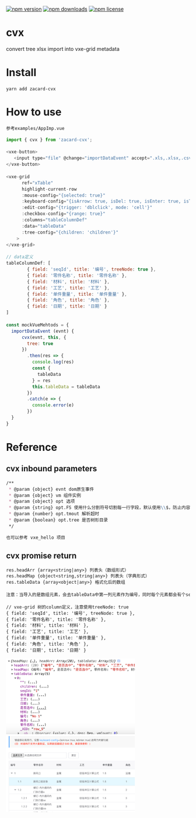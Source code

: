 [![npm version](https://img.shields.io/npm/v/zacard-cvx.svg?style=flat-square)](https://www.npmjs.com/package/zacard-cvx)
[![npm downloads](https://img.shields.io/npm/dm/zacard-cvx.svg?style=flat-square)](http://npm-stat.com/charts.html?package=zacard-cvx)
[![npm license](https://img.shields.io/github/license/mashape/apistatus.svg?style=flat-square)](LICENSE)

# cvx
convert tree xlsx import into vxe-grid metadata


# Install
```text
yarn add zacard-cvx
```

# How to use
```markdown
参考examples/AppImp.vue
```
```javascript
import { cvx } from 'zacard-cvx';

<vxe-button>
   <input type="file" @change="importDataEvent" accept=".xls,.xlsx,.csv">
</vxe-button>

<vxe-grid
      ref="xTable"
      highlight-current-row
      :mouse-config="{selected: true}"
      :keyboard-config="{isArrow: true, isDel: true, isEnter: true, isTab: true, isEdit: true}"
      :edit-config="{trigger: 'dblclick', mode: 'cell'}"
      :checkbox-config="{range: true}"
      :columns="tableColumnDef"
      :data="tableData"
      :tree-config="{children: 'children'}"
    >
</vxe-grid>

// data定义
tableColumnDef: [
        { field: 'seqId', title: '编号', treeNode: true },
        { field: '零件名称', title: '零件名称' },
        { field: '材料', title: '材料' },
        { field: '工艺', title: '工艺' },
        { field: '单件重量', title: '单件重量' },
        { field: '角色', title: '角色' },
        { field: '日期', title: '日期' }
]

const mockVueMehtods = {
  importDataEvent (evnt) {
      cvx(evnt, this, {
        tree: true
      })
        .then(res => {
          console.log(res)
          const {
            tableData
          } = res
          this.tableData = tableData
        })
        .catch(e => {
          console.error(e)
        })
  }
}
```

# Reference
## cvx inbound parameters
```markdown
/**
 * @param {object} evnt dom原生事件
 * @param {object} vm 组件实例
 * @param {object} opt 选项
 * @param {string} opt.FS 使用什么分割符号切割每一行字段，默认使用\\$，防止内容内出现逗号
 * @param {number} opt.tmout 解析超时
 * @param {boolean} opt.tree 是否树形目录
 */
```
```markdown
也可以参考 vxe_hello 项目
```

## cvx promise return
```markdown
res.headArr {array<string|any>} 列表头（数组形式）
res.headMap {object<string,string|any>} 列表头（字典形式）
res.tableData {array<object|any>} 格式化后的数组

注意：当导入的是数组元素，会去tableData中第一列元素作为编号，同时每个元素都会有个seqId字段用来新编号,但同时保留了原编号供使用

// vxe-grid 树的column定义，注意使用treeNode: true
{ field: 'seqId', title: '编号', treeNode: true },
{ field: '零件名称', title: '零件名称' },
{ field: '材料', title: '材料' },
{ field: '工艺', title: '工艺' },
{ field: '单件重量', title: '单件重量' },
{ field: '角色', title: '角色' },
{ field: '日期', title: '日期' }
```

 <img src="./examples/api1.jpg" width = "70%" alt="examples/api1.jpg" align=center />
 <img src="./examples/api2.jpg" width = "70%" alt="examples/api2.jpg" align=center />

